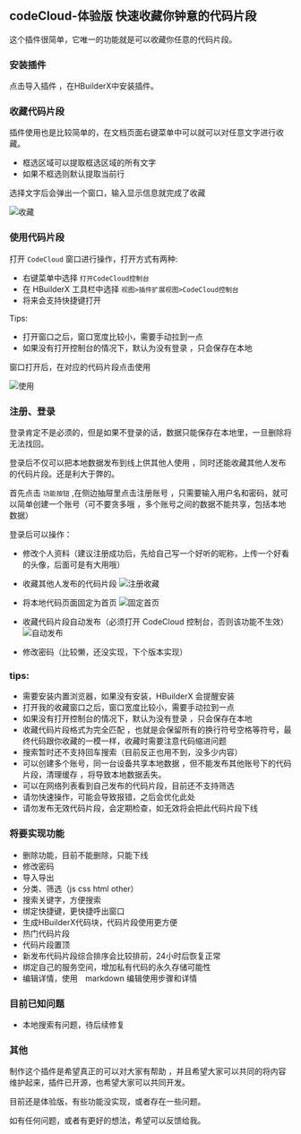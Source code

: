 ## codeCloud-体验版 快速收藏你钟意的代码片段

这个插件很简单，它唯一的功能就是可以收藏你任意的代码片段。

### 安装插件

点击导入插件 ，在HBuilderX中安装插件。

### 收藏代码片段 

插件使用也是比较简单的，在文档页面右键菜单中可以就可以对任意文字进行收藏。

- 框选区域可以提取框选区域的所有文字
- 如果不框选则默认提取当前行

选择文字后会弹出一个窗口，输入显示信息就完成了收藏

![收藏](https://vkceyugu.cdn.bspapp.com/VKCEYUGU-aliyun-tbvysmx8bbof5d5640/b641f9b0-53c2-11eb-97b7-0dc4655d6e68.gif)

### 使用代码片段

打开 `CodeCloud` 窗口进行操作，打开方式有两种:

- 右键菜单中选择 `打开CodeCloud控制台`
- 在 HBuilderX 工具栏中选择 `视图>插件扩展视图>CodeCloud控制台`
- 将来会支持快捷键打开

Tips:
- 打开窗口之后，窗口宽度比较小，需要手动拉到一点
- 如果没有打开控制台的情况下，默认为没有登录 ，只会保存在本地

窗口打开后，在对应的代码片段点击使用

![使用](https://vkceyugu.cdn.bspapp.com/VKCEYUGU-aliyun-tbvysmx8bbof5d5640/b5781a00-53c2-11eb-8a36-ebb87efcf8c0.gif)

### 注册、登录
登录肯定不是必须的，但是如果不登录的话，数据只能保存在本地里，一旦删除将无法找回。

登录后不仅可以把本地数据发布到线上供其他人使用 ，同时还能收藏其他人发布的代码片段。还是利大于弊的。

首先点击 `功能按钮` ,在侧边抽屉里点击注册账号 ，只需要输入用户名和密码，就可以简单创建一个账号（可不要贪多哦 ，多个账号之间的数据不能共享，包括本地数据）

登录后可以操作：
- 修改个人资料（建议注册成功后，先给自己写一个好听的昵称，上传一个好看的头像，后面可是有大用哦）
- 收藏其他人发布的代码片段
![注册收藏](https://vkceyugu.cdn.bspapp.com/VKCEYUGU-aliyun-tbvysmx8bbof5d5640/df8fd030-53cc-11eb-97b7-0dc4655d6e68.gif)

- 将本地代码页面固定为首页
![固定首页](https://vkceyugu.cdn.bspapp.com/VKCEYUGU-aliyun-tbvysmx8bbof5d5640/635359a0-53cd-11eb-a16f-5b3e54966275.gif)

- 收藏代码片段自动发布（必须打开 CodeCloud 控制台，否则该功能不生效）
![自动发布](https://vkceyugu.cdn.bspapp.com/VKCEYUGU-aliyun-tbvysmx8bbof5d5640/0aa75940-53ce-11eb-8ff1-d5dcf8779628.gif)

- 修改密码（比较懒，还没实现，下个版本实现）

### tips:
- 需要安装内置浏览器，如果没有安装，HBuilderX 会提醒安装
- 打开我的收藏窗口之后，窗口宽度比较小，需要手动拉到一点
- 如果没有打开控制台的情况下，默认为没有登录 ，只会保存在本地
- 收藏代码片段格式为完全匹配 ，也就是会保留所有的换行符号空格等符号，最终代码跟你收藏的一模一样，收藏时需要注意代码缩进问题
- 搜索暂时还不支持回车搜索（目前反正也用不到，没多少内容）
- 可以创建多个账号，同一台设备共享本地数据 ，但不能发布其他账号下的代码片段，清理缓存 ，将导致本地数据丢失。
- 可以在网络列表看到自己发布的代码片段，目前还不支持筛选
- 请勿快速操作，可能会导致报错，之后会优化此处
- 请勿发布无效代码片段，会定期检查，如无效将会把此代码片段下线

### 将要实现功能

- 删除功能，目前不能删除，只能下线
- 修改密码
- 导入导出
- 分类、筛选（js css html other）
- 搜索关键字，方便搜索
- 绑定快捷键，更快捷呼出窗口
- 生成HBuilderX代码块，代码片段使用更方便
- 热门代码片段
- 代码片段置顶
- 新发布代码片段综合排序会比较排前，24小时后恢复正常
- 绑定自己的服务空间，增加私有代码的永久存储可能性
- 编辑详情，使用　markdown 编辑使用步骤和详情

### 目前已知问题
- 本地搜索有问题，待后续修复


### 其他

制作这个插件是希望真正的可以对大家有帮助 ，并且希望大家可以共同的将内容维护起来，插件已开源，也希望大家可以共同开发。

目前还是体验版，有些功能没实现，或者存在一些问题。

如有任何问题，或者有更好的想法，希望可以反馈给我。

